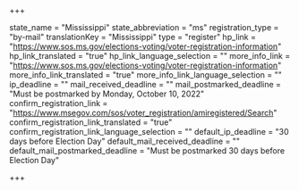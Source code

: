 +++

state_name = "Mississippi"
state_abbreviation = "ms"
registration_type = "by-mail"
translationKey = "Mississippi"
type = "register"
hp_link = "https://www.sos.ms.gov/elections-voting/voter-registration-information"
hp_link_translated = "true"
hp_link_language_selection = ""
more_info_link = "https://www.sos.ms.gov/elections-voting/voter-registration-information"
more_info_link_translated = "true"
more_info_link_language_selection = ""
ip_deadline = ""
mail_received_deadline = ""
mail_postmarked_deadline = "Must be postmarked by Monday, October 10, 2022"
confirm_registration_link = "https://www.msegov.com/sos/voter_registration/amiregistered/Search"
confirm_registration_link_translated = "true"
confirm_registration_link_language_selection = ""
default_ip_deadline = "30 days before Election Day"
default_mail_received_deadline = ""
default_mail_postmarked_deadline = "Must be postmarked 30 days before Election Day"

+++
